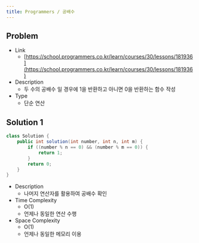 ```yaml
---
title: Programmers / 공배수
---
```


## Problem

* Link
  * [https://school.programmers.co.kr/learn/courses/30/lessons/181936](https://school.programmers.co.kr/learn/courses/30/lessons/181936)
* Description
  * 두 수의 공배수 일 경우에 1을 반환하고 아니면 0을 반환하는 함수 작성
* Type
  * 단순 연산

## Solution 1

```java {caption="Solution 1", linenos=table}
class Solution {
    public int solution(int number, int n, int m) {
        if ((number % n == 0) && (number % m == 0)) {
            return 1;
        }
        return 0;
    }
}
```

* Description
  * 나머지 연산자를 활용하여 공배수 확인
* Time Complexity
  * O(1)
  * 언제나 동일한 연산 수행
* Space Complexity
  * O(1)
  * 언제나 동일한 메모리 이용